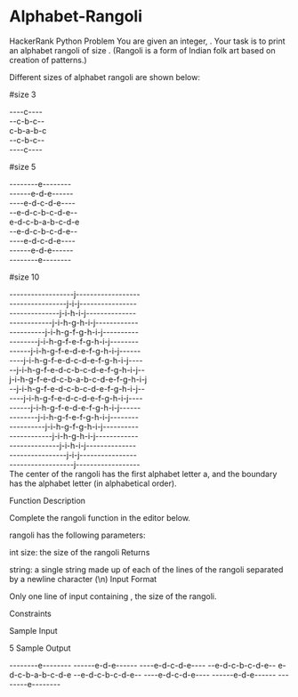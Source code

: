 # Alphabet-Rangoli
HackerRank Python Problem
You are given an integer, . Your task is to print an alphabet rangoli of size . (Rangoli is a form of Indian folk art based on creation of patterns.)

Different sizes of alphabet rangoli are shown below:

#size 3

----c----<br>
--c-b-c--<br>
c-b-a-b-c<br>
--c-b-c--<br>
----c----<br>

#size 5

--------e--------<br>
------e-d-e------<br>
----e-d-c-d-e----<br>
--e-d-c-b-c-d-e--<br>
e-d-c-b-a-b-c-d-e<br>
--e-d-c-b-c-d-e--<br>
----e-d-c-d-e----<br>
------e-d-e------<br>
--------e--------<br>

#size 10

------------------j------------------<br>
----------------j-i-j----------------<br>
--------------j-i-h-i-j--------------<br>
------------j-i-h-g-h-i-j------------<br>
----------j-i-h-g-f-g-h-i-j----------<br>
--------j-i-h-g-f-e-f-g-h-i-j--------<br>
------j-i-h-g-f-e-d-e-f-g-h-i-j------<br>
----j-i-h-g-f-e-d-c-d-e-f-g-h-i-j----<br>
--j-i-h-g-f-e-d-c-b-c-d-e-f-g-h-i-j--<br>
j-i-h-g-f-e-d-c-b-a-b-c-d-e-f-g-h-i-j<br>
--j-i-h-g-f-e-d-c-b-c-d-e-f-g-h-i-j--<br>
----j-i-h-g-f-e-d-c-d-e-f-g-h-i-j----<br>
------j-i-h-g-f-e-d-e-f-g-h-i-j------<br>
--------j-i-h-g-f-e-f-g-h-i-j--------<br>
----------j-i-h-g-f-g-h-i-j----------<br>
------------j-i-h-g-h-i-j------------<br>
--------------j-i-h-i-j--------------<br>
----------------j-i-j----------------<br>
------------------j------------------<br>
The center of the rangoli has the first alphabet letter a, and the boundary has the  alphabet letter (in alphabetical order).

Function Description

Complete the rangoli function in the editor below.

rangoli has the following parameters:

int size: the size of the rangoli
Returns

string: a single string made up of each of the lines of the rangoli separated by a newline character (\n)
Input Format

Only one line of input containing , the size of the rangoli.

Constraints


Sample Input

5
Sample Output

--------e--------
------e-d-e------
----e-d-c-d-e----
--e-d-c-b-c-d-e--
e-d-c-b-a-b-c-d-e
--e-d-c-b-c-d-e--
----e-d-c-d-e----
------e-d-e------
--------e--------
